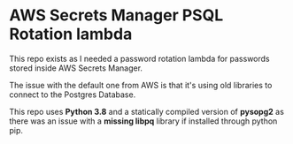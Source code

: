 # AWS Secrets Manager PSQL Rotation lambda


This repo exists as I needed a password rotation lambda for passwords stored inside AWS Secrets Manager.

The issue with the default one from AWS is that it's using old libraries to connect to the Postgres Database.

This repo uses **Python 3.8** and a statically compiled version of **pysopg2** as there was an issue with a **missing libpq** library if installed through python pip.
